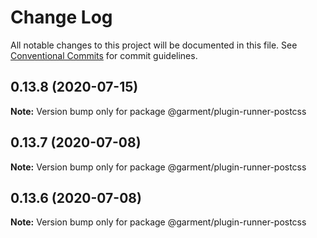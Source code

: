# Change Log

All notable changes to this project will be documented in this file.
See [Conventional Commits](https://conventionalcommits.org) for commit guidelines.

## 0.13.8 (2020-07-15)

**Note:** Version bump only for package @garment/plugin-runner-postcss





## 0.13.7 (2020-07-08)

**Note:** Version bump only for package @garment/plugin-runner-postcss





## 0.13.6 (2020-07-08)

**Note:** Version bump only for package @garment/plugin-runner-postcss
